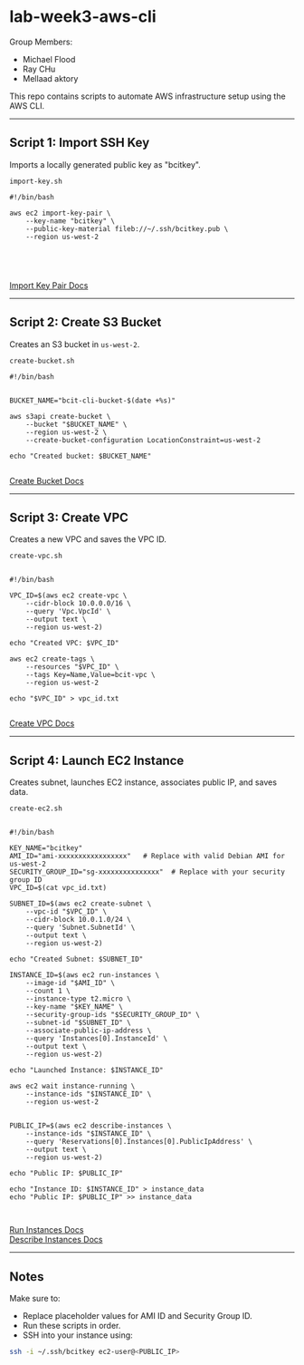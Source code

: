 # lab-week3-aws-cli

Group Members:
- Michael Flood
- Ray CHu
- Mellaad aktory

This repo contains scripts to automate AWS infrastructure setup using the AWS CLI.

---

## Script 1: Import SSH Key
Imports a locally generated public key as "bcitkey".

 `import-key.sh` 

```
#!/bin/bash

aws ec2 import-key-pair \
    --key-name "bcitkey" \
    --public-key-material fileb://~/.ssh/bcitkey.pub \
    --region us-west-2





```

[Import Key Pair Docs](https://awscli.amazonaws.com/v2/documentation/api/latest/reference/ec2/import-key-pair.html)

---

## Script 2: Create S3 Bucket
Creates an S3 bucket in `us-west-2`.

 `create-bucket.sh`  
```
#!/bin/bash


BUCKET_NAME="bcit-cli-bucket-$(date +%s)"

aws s3api create-bucket \
    --bucket "$BUCKET_NAME" \
    --region us-west-2 \
    --create-bucket-configuration LocationConstraint=us-west-2

echo "Created bucket: $BUCKET_NAME"


```

[Create Bucket Docs](https://awscli.amazonaws.com/v2/documentation/api/latest/reference/s3api/create-bucket.html)

---

## Script 3: Create VPC
Creates a new VPC and saves the VPC ID.

 `create-vpc.sh`  
```

#!/bin/bash

VPC_ID=$(aws ec2 create-vpc \
    --cidr-block 10.0.0.0/16 \
    --query 'Vpc.VpcId' \
    --output text \
    --region us-west-2)

echo "Created VPC: $VPC_ID"

aws ec2 create-tags \
    --resources "$VPC_ID" \
    --tags Key=Name,Value=bcit-vpc \
    --region us-west-2

echo "$VPC_ID" > vpc_id.txt


```

[Create VPC Docs](https://awscli.amazonaws.com/v2/documentation/api/latest/reference/ec2/create-vpc.html)

---

## Script 4: Launch EC2 Instance
Creates subnet, launches EC2 instance, associates public IP, and saves data.

 `create-ec2.sh`  


```

#!/bin/bash

KEY_NAME="bcitkey"
AMI_ID="ami-xxxxxxxxxxxxxxxxx"   # Replace with valid Debian AMI for us-west-2
SECURITY_GROUP_ID="sg-xxxxxxxxxxxxxxx"  # Replace with your security group ID
VPC_ID=$(cat vpc_id.txt)

SUBNET_ID=$(aws ec2 create-subnet \
    --vpc-id "$VPC_ID" \
    --cidr-block 10.0.1.0/24 \
    --query 'Subnet.SubnetId' \
    --output text \
    --region us-west-2)

echo "Created Subnet: $SUBNET_ID"

INSTANCE_ID=$(aws ec2 run-instances \
    --image-id "$AMI_ID" \
    --count 1 \
    --instance-type t2.micro \
    --key-name "$KEY_NAME" \
    --security-group-ids "$SECURITY_GROUP_ID" \
    --subnet-id "$SUBNET_ID" \
    --associate-public-ip-address \
    --query 'Instances[0].InstanceId' \
    --output text \
    --region us-west-2)

echo "Launched Instance: $INSTANCE_ID"

aws ec2 wait instance-running \
    --instance-ids "$INSTANCE_ID" \
    --region us-west-2


PUBLIC_IP=$(aws ec2 describe-instances \
    --instance-ids "$INSTANCE_ID" \
    --query 'Reservations[0].Instances[0].PublicIpAddress' \
    --output text \
    --region us-west-2)

echo "Public IP: $PUBLIC_IP"

echo "Instance ID: $INSTANCE_ID" > instance_data
echo "Public IP: $PUBLIC_IP" >> instance_data



```

 [Run Instances Docs](https://awscli.amazonaws.com/v2/documentation/api/latest/reference/ec2/run-instances.html)  
 [Describe Instances Docs](https://awscli.amazonaws.com/v2/documentation/api/latest/reference/ec2/describe-instances.html)

---

## Notes

Make sure to:
- Replace placeholder values for AMI ID and Security Group ID.
- Run these scripts in order.
- SSH into your instance using:
```bash
ssh -i ~/.ssh/bcitkey ec2-user@<PUBLIC_IP>
